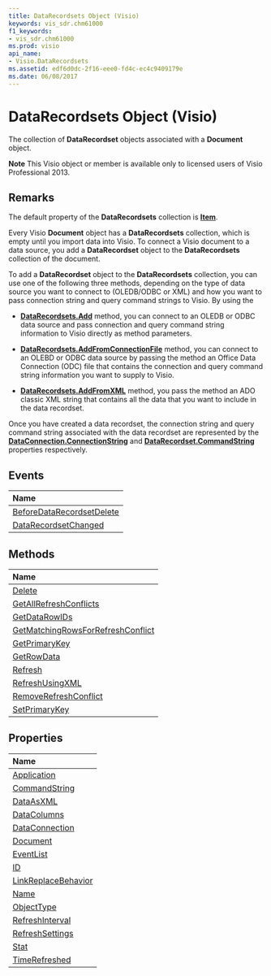 ```yaml
---
title: DataRecordsets Object (Visio)
keywords: vis_sdr.chm61000
f1_keywords:
- vis_sdr.chm61000
ms.prod: visio
api_name:
- Visio.DataRecordsets
ms.assetid: edf6d0dc-2f16-eee0-fd4c-ec4c9409179e
ms.date: 06/08/2017
---
```



# DataRecordsets Object (Visio)

The collection of **DataRecordset** objects associated with a **Document** object.


 **Note**  This Visio object or member is available only to licensed users of Visio Professional 2013.


## Remarks

The default property of the **DataRecordsets** collection is **[Item](http://msdn.microsoft.com/library/8a289fb1-8cc5-eb76-efb1-c01f73c6340a%28Office.15%29.aspx)**.

Every Visio **Document** object has a **DataRecordsets** collection, which is empty until you import data into Visio. To connect a Visio document to a data source, you add a **DataRecordset** object to the **DataRecordsets** collection of the document.

To add a **DataRecordset** object to the **DataRecordsets** collection, you can use one of the following three methods, depending on the type of data source you want to connect to (OLEDB/ODBC or XML) and how you want to pass connection string and query command strings to Visio. By using the




- **[DataRecordsets.Add](http://msdn.microsoft.com/library/9eb136ce-d543-75c3-3a72-cb23dfc8df78%28Office.15%29.aspx)** method, you can connect to an OLEDB or ODBC data source and pass connection and query command string information to Visio directly as method parameters.
    
- **[DataRecordsets.AddFromConnectionFile](http://msdn.microsoft.com/library/7118bd4d-484b-dc22-e6f8-925376a5a67a%28Office.15%29.aspx)** method, you can connect to an OLEBD or ODBC data source by passing the method an Office Data Connection (ODC) file that contains the connection and query command string information you want to supply to Visio.
    
- **[DataRecordsets.AddFromXML](http://msdn.microsoft.com/library/b75d7ecc-98d2-ae9b-608f-a9ec2b736ea6%28Office.15%29.aspx)** method, you pass the method an ADO classic XML string that contains all the data that you want to include in the data recordset.
    


Once you have created a data recordset, the connection string and query command string associated with the data recordset are represented by the **[DataConnection.ConnectionString](http://msdn.microsoft.com/library/a1a6105f-64ee-1e0c-3b54-9831aec06bf4%28Office.15%29.aspx)** and **[DataRecordset.CommandString](http://msdn.microsoft.com/library/7d9151b0-db8c-a8ce-edea-7ef25d241e98%28Office.15%29.aspx)** properties respectively.


## Events



|**Name**|
|:-----|
|[BeforeDataRecordsetDelete](http://msdn.microsoft.com/library/6cb35848-51fe-653d-6cb3-a91e324bc6f3%28Office.15%29.aspx)|
|[DataRecordsetChanged](http://msdn.microsoft.com/library/44ee69e9-1c10-0d44-ccf4-d1787a261759%28Office.15%29.aspx)|

## Methods



|**Name**|
|:-----|
|[Delete](http://msdn.microsoft.com/library/9f3fa9b0-2ca9-cf28-fa27-18eef4be179d%28Office.15%29.aspx)|
|[GetAllRefreshConflicts](http://msdn.microsoft.com/library/96d1c866-6c0d-f750-46a8-8257340ebd71%28Office.15%29.aspx)|
|[GetDataRowIDs](http://msdn.microsoft.com/library/d76874eb-c25b-df65-5d00-64de288d086e%28Office.15%29.aspx)|
|[GetMatchingRowsForRefreshConflict](http://msdn.microsoft.com/library/07526278-19db-ccbc-6785-095c73128879%28Office.15%29.aspx)|
|[GetPrimaryKey](http://msdn.microsoft.com/library/4f056424-4668-7859-5ed1-bd28a051ddc0%28Office.15%29.aspx)|
|[GetRowData](http://msdn.microsoft.com/library/969d7702-e78c-736f-87d8-c8e7e8c5a778%28Office.15%29.aspx)|
|[Refresh](http://msdn.microsoft.com/library/0a871f32-f24e-07c0-3cc6-a76f2a4ba2e2%28Office.15%29.aspx)|
|[RefreshUsingXML](http://msdn.microsoft.com/library/345935ab-b269-61dd-9ebe-e1f87b89bb11%28Office.15%29.aspx)|
|[RemoveRefreshConflict](http://msdn.microsoft.com/library/a92abdb7-f47c-b843-cacf-6acca68d9c66%28Office.15%29.aspx)|
|[SetPrimaryKey](http://msdn.microsoft.com/library/5ec125ff-b4a8-abcb-0d9d-140e97de6db2%28Office.15%29.aspx)|

## Properties



|**Name**|
|:-----|
|[Application](http://msdn.microsoft.com/library/c602b9de-09b0-ca9b-a59b-4572be032a54%28Office.15%29.aspx)|
|[CommandString](http://msdn.microsoft.com/library/7d9151b0-db8c-a8ce-edea-7ef25d241e98%28Office.15%29.aspx)|
|[DataAsXML](http://msdn.microsoft.com/library/500dda1a-0747-57d0-f847-e3e1f72e96a3%28Office.15%29.aspx)|
|[DataColumns](http://msdn.microsoft.com/library/d22c07b9-3c92-fed4-72ed-6676ea64f1bf%28Office.15%29.aspx)|
|[DataConnection](http://msdn.microsoft.com/library/3425e9c4-4cd6-7553-2dbf-5e14b8a9a68a%28Office.15%29.aspx)|
|[Document](http://msdn.microsoft.com/library/ad59effe-9717-faa5-d427-0c22b693b626%28Office.15%29.aspx)|
|[EventList](http://msdn.microsoft.com/library/419cdd3d-cb12-cbb6-5e47-d343b1a84d74%28Office.15%29.aspx)|
|[ID](http://msdn.microsoft.com/library/31d3b05b-31f7-538e-cff7-b4e62cb29187%28Office.15%29.aspx)|
|[LinkReplaceBehavior](http://msdn.microsoft.com/library/a49a9a44-1067-dfc6-0fb0-aee15064078b%28Office.15%29.aspx)|
|[Name](http://msdn.microsoft.com/library/6201d472-63ee-ac51-8d08-1bf1039d8b6d%28Office.15%29.aspx)|
|[ObjectType](http://msdn.microsoft.com/library/0040cf96-c0b7-3f36-a7d6-76510ac5cab6%28Office.15%29.aspx)|
|[RefreshInterval](http://msdn.microsoft.com/library/3d108e6e-65af-05ea-77d2-a19d96f82c1e%28Office.15%29.aspx)|
|[RefreshSettings](http://msdn.microsoft.com/library/7647676c-0291-8c57-10d6-ca55fcee2bf5%28Office.15%29.aspx)|
|[Stat](http://msdn.microsoft.com/library/b3df4d5a-bc10-db7f-3560-43519a7dae83%28Office.15%29.aspx)|
|[TimeRefreshed](http://msdn.microsoft.com/library/ebdf1acd-81f9-bd5e-48ba-d34100a8f702%28Office.15%29.aspx)|


